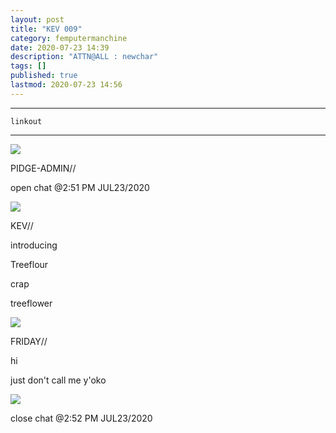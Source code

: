 ```yaml
---
layout: post
title: "KEV 009"
category: femputermanchine
date: 2020-07-23 14:39
description: "ATTN@ALL : newchar"
tags: []
published: true
lastmod: 2020-07-23 14:56
---
```


*****

`linkout`

*****

<div class="chat-box">
<img src="{{ site.url }}/assets/tb/pidge.jpg" class="chat-portrait" />
<p class="ppl-sez">PIDGE-ADMIN//</p>
<p class="ppl-sez">open chat @2:51 PM JUL23/2020</p>
</div>

<div class="chat-box">
<img src="{{ site.url }}/assets/tb/kevin.jpg" class="chat-portrait" />
<p class="ppl-sez">KEV//</p>
<p class="ppl-sez">introducing </p>
<p class="ppl-sez">Treeflour </p>
<p class="ppl-sez">crap </p>
<p class="ppl-sez">treeflower</p>
</div>

<div class="chat-box">
<img src="{{ site.url }}/assets/tb/friday.jpg" class="chat-portrait" />
<p class="ppl-sez">FRIDAY//</p>
<p class="ppl-sez">hi</p>
<p class="ppl-sez">just don't call me y'oko</p>
</div>

<div class="chat-box">
<img src="{{ site.url }}/assets/tb/foufle.jpg" class="chat-portrait" />
<p class="ppl-sez">close chat @2:52 PM JUL23/2020</p>
</div>

